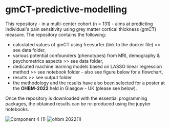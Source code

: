 # gmCT-predictive-modelling
This repository - in a multi-center cohort (n = 131) - aims at predicting individual's pain sensitivity using grey matter cortical thickness (gmCT) measure. The repository contains the following:
- calculated values of gmCT using freesurfer (link to the docker file) >> see data folder,
- various potential confounders (phenotypes) from MRI, demography & psychometrics aspects >> see data folder,
- dedicated machine learning models based on LASSO linear regression method >> see notebook folder - also see figure below for a flowchart,
- results >> see output folder
- the methodology and the results have also been selected for a poster at the **OHBM-2022** held in Glasgow - UK (please see below). 

Once the repository is downloaded with the essential programming packages, the obtained results can be re-produced using the jupyter notebooks. 



![Component 4 (1)](https://user-images.githubusercontent.com/82961493/172667976-05202a9d-d837-491e-95fc-a8bd5639684f.jpg)
![ohbm 2022(1)](https://user-images.githubusercontent.com/82961493/173019056-cef2d085-db7f-4beb-9a8d-692d7dd65d90.jpg)

